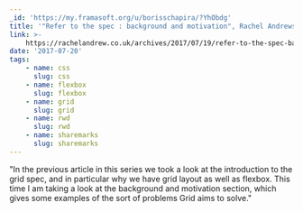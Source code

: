 ```yaml
---
_id: 'https://my.framasoft.org/u/borisschapira/?YhObdg'
title: '"Refer to the spec : background and motivation", Rachel Andrews'
link: >-
    https://rachelandrew.co.uk/archives/2017/07/19/refer-to-the-spec-background-and-motivation/
date: '2017-07-20'
tags:
    - name: css
      slug: css
    - name: flexbox
      slug: flexbox
    - name: grid
      slug: grid
    - name: rwd
      slug: rwd
    - name: sharemarks
      slug: sharemarks
---
```


<div class="markdown"><p>&quot;In the previous article in this series we took a look at the introduction to the grid spec, and in particular why we have grid layout as well as flexbox. This time I am taking a look at the background and motivation section, which gives some examples of the sort of problems Grid aims to solve.&quot;
</p></div>
